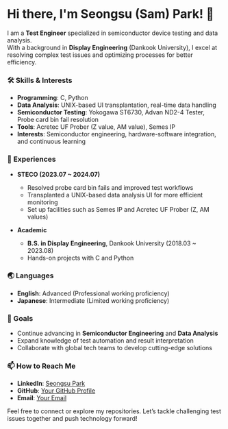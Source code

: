 
# Hi there, I'm Seongsu (Sam) Park! 👋

I am a **Test Engineer** specialized in semiconductor device testing and data analysis.  
With a background in **Display Engineering** (Dankook University), I excel at resolving complex test issues and optimizing processes for better efficiency.

### 🛠️ Skills & Interests
- **Programming**: C, Python
- **Data Analysis**: UNIX-based UI transplantation, real-time data handling
- **Semiconductor Testing**: Yokogawa ST6730, Advan ND2-4 Tester, Probe card bin fail resolution
- **Tools**: Acretec UF Prober (Z value, AM value), Semes IP
- **Interests**: Semiconductor engineering, hardware-software integration, and continuous learning

### 🌱 Experiences
- **STECO (2023.07 ~ 2024.07)**  
  - Resolved probe card bin fails and improved test workflows  
  - Transplanted a UNIX-based data analysis UI for more efficient monitoring  
  - Set up facilities such as Semes IP and Acretec UF Prober (Z, AM values)

- **Academic**  
  - **B.S. in Display Engineering**, Dankook University (2018.03 ~ 2023.08)  
  - Hands-on projects with C and Python

### 🌏 Languages
- **English**: Advanced (Professional working proficiency)
- **Japanese**: Intermediate (Limited working proficiency)

### 🚀 Goals
- Continue advancing in **Semiconductor Engineering** and **Data Analysis**
- Expand knowledge of test automation and result interpretation
- Collaborate with global tech teams to develop cutting-edge solutions

### 📫 How to Reach Me
- **LinkedIn**: [Seongsu Park](https://www.linkedin.com/in/seongsu-park-263774273/)
- **GitHub**: [Your GitHub Profile](#)
- **Email**: [Your Email](mailto:example@gmail.com)

Feel free to connect or explore my repositories. Let’s tackle challenging test issues together and push technology forward!

